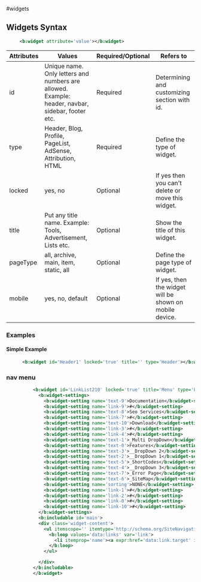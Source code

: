 #widgets

## Widgets Syntax
```xml
     <b:widget attribute='value'></b:widget>

```
<table class="tableizer-table"><thead>
<tr class="tableizer-firstrow"><th>Attributes </th><th>Values </th><th>Required/Optional </th><th>Refers to</th></tr>
</thead><tbody>
<tr><td>id </td><td>Unique name. Only letters and numbers are allowed. Example: header, navbar, sidebar, footer etc. </td><td>Required </td><td>Determining and customizing section with id.</td></tr>
<tr><td>type </td><td>Header, Blog, Profile, PageList, AdSense, Attribution, HTML </td><td>Required </td><td>Define the type of widget.</td></tr>
<tr><td>locked </td><td>yes, no </td><td>Optional </td><td>If yes then you can't delete or move this widget.</td></tr>
<tr><td>title </td><td>Put any title name. Example: Tools, Advertisement, Lists etc. </td><td>Optional </td><td>Show the title of this widget.</td></tr>
<tr><td>pageType </td><td>all, archive, main, item, static, all </td><td>Optional </td><td>Define the page type of widget.</td></tr>
<tr><td>mobile </td><td>yes, no, default </td><td>Optional </td><td>If yes, then the widget will be shown on mobile device.</td></tr>
</tbody></table>

### Examples

 #### Simple Example
 ```xml
       <b:widget id='Header1' locked='true' title='' type='Header'></b:widget> 
``` 


### nav menu
```xml
          <b:widget id='LinkList210' locked='true' title='Menu' type='LinkList' version='1'>
            <b:widget-settings>
              <b:widget-setting name='text-9'>Documentation</b:widget-setting>
              <b:widget-setting name='link-9'>#</b:widget-setting>
              <b:widget-setting name='text-8'>Seo Services</b:widget-setting>
              <b:widget-setting name='link-7'>#</b:widget-setting>
              <b:widget-setting name='text-10'>Download</b:widget-setting>
              <b:widget-setting name='link-3'>#</b:widget-setting>
              <b:widget-setting name='link-4'>#</b:widget-setting>
              <b:widget-setting name='text-1'>_Multi DropDown</b:widget-setting>
              <b:widget-setting name='text-0'>Features</b:widget-setting>
              <b:widget-setting name='text-3'>__DropDown 2</b:widget-setting>
              <b:widget-setting name='text-2'>__DropDown 1</b:widget-setting>
              <b:widget-setting name='text-5'>_ShortCodes</b:widget-setting>
              <b:widget-setting name='text-4'>__DropDown 3</b:widget-setting>
              <b:widget-setting name='text-7'>_Error Page</b:widget-setting>
              <b:widget-setting name='text-6'>_SiteMap</b:widget-setting>
              <b:widget-setting name='sorting'>NONE</b:widget-setting>
              <b:widget-setting name='link-1'>#</b:widget-setting>
              <b:widget-setting name='link-2'>#</b:widget-setting>
              <b:widget-setting name='link-0'>#</b:widget-setting>
              <b:widget-setting name='link-10'>#</b:widget-setting>
            </b:widget-settings>
            <b:includable id='main'>
            <div class='widget-content'>
              <ul itemscope='' itemtype='http://schema.org/SiteNavigationElement'> 
                <b:loop values='data:links' var='link'>
                  <li itemprop='name'><a expr:href='data:link.target' itemprop='url'><data:link.name/></a></li>
                </b:loop>
              </ul>

            </div>
          </b:includable>
          </b:widget>

```




